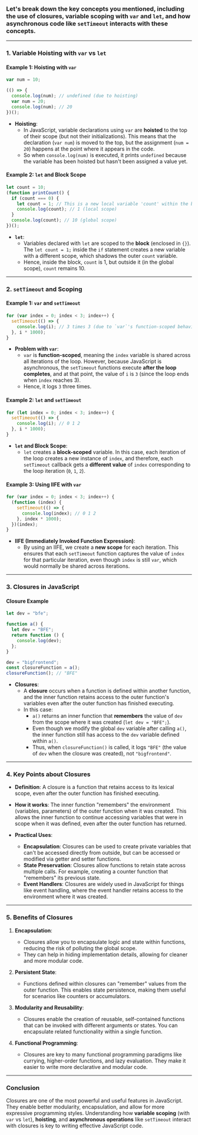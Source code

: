 ### Let's break down the key concepts you mentioned, including the use of closures, variable scoping with `var` and `let`, and how asynchronous code like `setTimeout` interacts with these concepts.

---

### 1. **Variable Hoisting with `var` vs `let`**

#### **Example 1: Hoisting with `var`**

```javascript
var num = 10;

(() => {
  console.log(num); // undefined (due to hoisting)
  var num = 20;
  console.log(num); // 20
})();
```

- **Hoisting**: 
  - In JavaScript, variable declarations using `var` are **hoisted** to the top of their scope (but not their initializations). This means that the declaration (`var num`) is moved to the top, but the assignment (`num = 20`) happens at the point where it appears in the code.
  - So when `console.log(num)` is executed, it prints `undefined` because the variable has been hoisted but hasn't been assigned a value yet.

#### **Example 2: `let` and Block Scope**

```javascript
let count = 10;
(function printCount() {
  if (count === 0) {
    let count = 1; // This is a new local variable 'count' within the block
    console.log(count); // 1 (local scope)
  }
  console.log(count); // 10 (global scope)
})();
```

- **`let`**: 
  - Variables declared with `let` are scoped to the **block** (enclosed in `{}`). The `let count = 1;` inside the `if` statement creates a new variable with a different scope, which shadows the outer `count` variable.
  - Hence, inside the block, `count` is 1, but outside it (in the global scope), `count` remains 10.

---

### 2. **`setTimeout` and Scoping**

#### **Example 1: `var` and `setTimeout`**

```javascript
for (var index = 0; index < 3; index++) {
  setTimeout(() => {
    console.log(i); // 3 times 3 (due to `var`'s function-scoped behavior)
  }, i * 1000);
}
```

- **Problem with `var`**: 
  - `var` is **function-scoped**, meaning the `index` variable is shared across all iterations of the loop. However, because JavaScript is asynchronous, the `setTimeout` functions execute **after the loop completes**, and at that point, the value of `i` is `3` (since the loop ends when `index` reaches 3).
  - Hence, it logs `3` three times.

#### **Example 2: `let` and `setTimeout`**

```javascript
for (let index = 0; index < 3; index++) {
  setTimeout(() => {
    console.log(i); // 0 1 2
  }, i * 1000);
}
```

- **`let` and Block Scope**: 
  - `let` creates a **block-scoped** variable. In this case, each iteration of the loop creates a new instance of `index`, and therefore, each `setTimeout` callback gets a **different value** of `index` corresponding to the loop iteration (`0`, `1`, `2`).

#### **Example 3: Using IIFE with `var`**

```javascript
for (var index = 0; index < 3; index++) {
  (function (index) {
    setTimeout(() => {
      console.log(index); // 0 1 2
    }, index * 1000);
  })(index);
}
```

- **IIFE (Immediately Invoked Function Expression)**:
  - By using an IIFE, we create a **new scope** for each iteration. This ensures that each `setTimeout` function captures the value of `index` for that particular iteration, even though `index` is still `var`, which would normally be shared across iterations.

---

### 3. **Closures in JavaScript**

#### **Closure Example**

```javascript
let dev = "bfe";

function a() {
  let dev = "BFE";
  return function () {
    console.log(dev);
  };
}

dev = "bigfrontend";
const closureFunction = a();
closureFunction(); // "BFE"
```

- **Closures**: 
  - A **closure** occurs when a function is defined within another function, and the inner function retains access to the outer function's variables even after the outer function has finished executing.
  - In this case:
    - `a()` returns an inner function that **remembers** the value of `dev` from the scope where it was created (`let dev = "BFE";`).
    - Even though we modify the global `dev` variable after calling `a()`, the inner function still has access to the `dev` variable defined within `a()`.
    - Thus, when `closureFunction()` is called, it logs `"BFE"` (the value of `dev` when the closure was created), not `"bigfrontend"`.

---

### 4. **Key Points about Closures**

- **Definition**: A closure is a function that retains access to its lexical scope, even after the outer function has finished executing.
  
- **How it works**: The inner function "remembers" the environment (variables, parameters) of the outer function when it was created. This allows the inner function to continue accessing variables that were in scope when it was defined, even after the outer function has returned.

- **Practical Uses**:
  - **Encapsulation**: Closures can be used to create private variables that can't be accessed directly from outside, but can be accessed or modified via getter and setter functions.
  - **State Preservation**: Closures allow functions to retain state across multiple calls. For example, creating a counter function that "remembers" its previous state.
  - **Event Handlers**: Closures are widely used in JavaScript for things like event handling, where the event handler retains access to the environment where it was created.

---

### 5. **Benefits of Closures**

1. **Encapsulation**:
   - Closures allow you to encapsulate logic and state within functions, reducing the risk of polluting the global scope.
   - They can help in hiding implementation details, allowing for cleaner and more modular code.

2. **Persistent State**:
   - Functions defined within closures can "remember" values from the outer function. This enables state persistence, making them useful for scenarios like counters or accumulators.

3. **Modularity and Reusability**:
   - Closures enable the creation of reusable, self-contained functions that can be invoked with different arguments or states. You can encapsulate related functionality within a single function.

4. **Functional Programming**:
   - Closures are key to many functional programming paradigms like currying, higher-order functions, and lazy evaluation. They make it easier to write more declarative and modular code.

---

### Conclusion

Closures are one of the most powerful and useful features in JavaScript. They enable better modularity, encapsulation, and allow for more expressive programming styles. Understanding how **variable scoping** (with `var` vs `let`), **hoisting**, and **asynchronous operations** like `setTimeout` interact with closures is key to writing effective JavaScript code.

